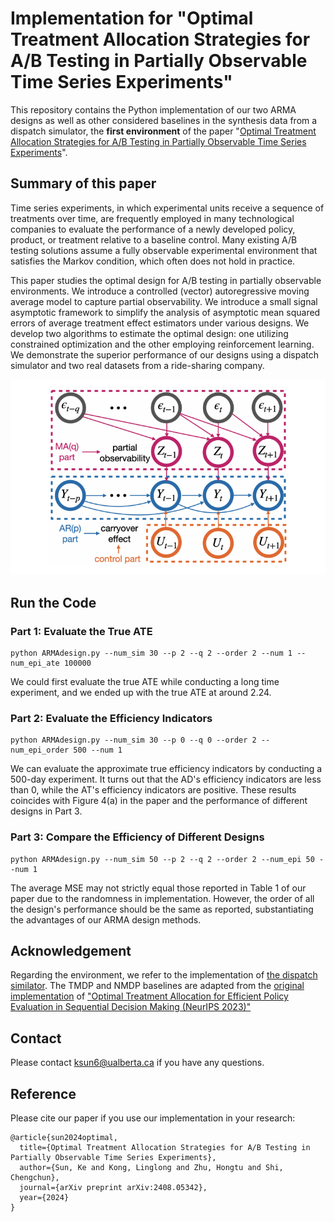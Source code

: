 # Implementation for "Optimal Treatment Allocation Strategies for A/B Testing in Partially Observable Time Series Experiments"

This repository contains the Python implementation of our two ARMA designs as well as other considered baselines in the synthesis data from a dispatch simulator, the **first environment** of the paper "[Optimal Treatment Allocation Strategies for A/B Testing in Partially Observable Time Series Experiments](https://arxiv.org/pdf/2408.05342)". 

## Summary of this paper

Time series experiments, in which experimental units receive a sequence of treatments over time, are frequently employed in many technological companies to evaluate the performance of a newly developed policy, product, or treatment relative to a baseline control. Many existing A/B testing solutions assume a fully observable experimental environment that satisfies the Markov condition, which often does not hold in practice.

This paper studies the optimal design for A/B testing in partially observable environments. We introduce a controlled (vector) autoregressive moving average model to capture partial observability. We introduce a small signal asymptotic framework to simplify the analysis of asymptotic mean squared errors of average treatment effect estimators under various designs. We develop two algorithms to estimate the optimal design: one utilizing constrained optimization and the other employing reinforcement learning. We demonstrate the superior performance of our designs using a dispatch simulator and two real datasets from a ride-sharing company.

<p align="center">
    <img src="ModelDiagram.png" alt="Architecture Overview">
</p>

## Run the Code
### Part 1: Evaluate the True ATE

```
python ARMAdesign.py --num_sim 30 --p 2 --q 2 --order 2 --num 1 --num_epi_ate 100000
```

We could first evaluate the true ATE while conducting a long time experiment, and we ended up with the true ATE at around 2.24.

### Part 2: Evaluate the Efficiency Indicators

```
python ARMAdesign.py --num_sim 30 --p 0 --q 0 --order 2 --num_epi_order 500 --num 1
```
We can evaluate the approximate true efficiency indicators by conducting a 500-day experiment. It turns out that the AD's efficiency indicators are less than 0, while the AT's efficiency indicators are positive. These results coincides with Figure 4(a) in the paper and the performance of different designs in Part 3.

### Part 3: Compare the Efficiency of Different Designs

```
python ARMAdesign.py --num_sim 50 --p 2 --q 2 --order 2 --num_epi 50 --num 1
```

The average MSE may not strictly equal those reported in Table 1 of our paper due to the randomness in implementation. However, the order of all the design's performance should be the same as reported, substantiating the advantages of our ARMA design methods.


## Acknowledgement

Regarding the environment, we refer to the implementation of [the dispatch similator](https://github.com/callmespring/MDPOD). The TMDP and NMDP baselines are adapted from the [original implementation](https://github.com/tingstat/MDP_design) of ["Optimal Treatment Allocation for Efficient Policy Evaluation in Sequential Decision Making (NeurIPS 2023)"](https://openreview.net/pdf?id=EcReRm7q9p)

## Contact

Please contact ksun6@ualberta.ca if you have any questions.

## Reference
Please cite our paper if you use our implementation in your research:
```
@article{sun2024optimal,
  title={Optimal Treatment Allocation Strategies for A/B Testing in Partially Observable Time Series Experiments},
  author={Sun, Ke and Kong, Linglong and Zhu, Hongtu and Shi, Chengchun},
  journal={arXiv preprint arXiv:2408.05342},
  year={2024}
}
```

